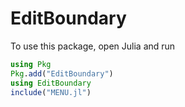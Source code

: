 # EditBoundary

To use this package, open Julia and run

```julia
using Pkg
Pkg.add("EditBoundary")
using EditBoundary
include("MENU.jl")
```
